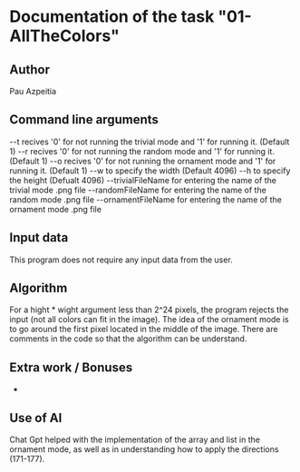 # Documentation of the task "01-AllTheColors"

## Author
Pau Azpeitia

## Command line arguments
--t recives '0' for not running the trivial mode and '1' for running it. (Default 1)
--r recives '0' for not running the random mode and '1' for running it. (Default 1)
--o recives '0' for not running the ornament mode and '1' for running it. (Default 1)
--w to specify the width (Default 4096)
--h to specify the height (Defualt 4096)
--trivialFileName for entering the name of the trivial mode .png file
--randomFileName for entering the name of the random mode .png file
--ornamentFileName for entering the name of the ornament mode .png file


## Input data
This program does not require any input data from the user. 

## Algorithm
For a hight * wight argument less than 2^24 pixels, the program rejects the input (not all colors can fit in the image).
The idea of the ornament mode is to go around the first pixel located in the middle of the image. There are comments in the code so that the algorithm can be understand.

## Extra work / Bonuses
-

## Use of AI
Chat Gpt helped with the implementation of the array and list in the ornament mode, as well as in understanding how to apply the directions (171-177).
